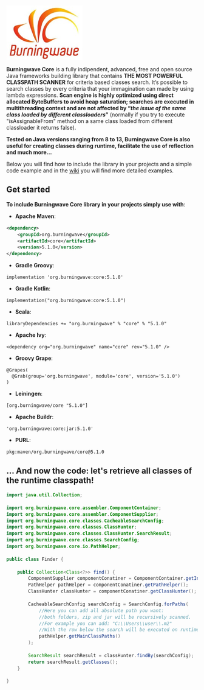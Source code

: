 [![logo](Burningwave-logo.jpg "Burningwave")](https://www.burningwave.org/)

**Burningwave Core** is a fully indipendent, advanced, free and open source Java frameworks building library that contains **THE MOST POWERFUL CLASSPATH SCANNER** for criteria based classes search.
It’s possible to search classes by every criteria that your immagination can made by using lambda expressions. **Scan engine is highly optimized using direct allocated ByteBuffers to avoid heap saturation; searches are executed in multithreading context and are not affected by “_the issue of the same class loaded by different classloaders_”** (normally if you try to execute "isAssignableFrom" method on a same class loaded from different classloader it returns false).

**Tested on Java versions ranging from 8 to 13, Burningwave Core is also useful for creating classes during runtime, facilitate the use of reflection and much more...**

Below you will find how to include the library in your projects and a simple code example and in the [wiki](https://github.com/burningwave/core/wiki) you will find more detailed examples.

## Get started

**To include Burningwave Core library in your projects simply use with**:

* **Apache Maven**:
```xml
<dependency>
    <groupId>org.burningwave</groupId>
    <artifactId>core</artifactId>
    <version>5.1.0</version>
</dependency>
```

* **Gradle Groovy**:
```
implementation 'org.burningwave:core:5.1.0'
```

* **Gradle Kotlin**:
```
implementation("org.burningwave:core:5.1.0")
```

* **Scala**:
```
libraryDependencies += "org.burningwave" % "core" % "5.1.0"
```

* **Apache Ivy**:
```
<dependency org="org.burningwave" name="core" rev="5.1.0" />
```

* **Groovy Grape**:
```
@Grapes(
  @Grab(group='org.burningwave', module='core', version='5.1.0')
)
```

* **Leiningen**:
```
[org.burningwave/core "5.1.0"]
```

* **Apache Buildr**:
```
'org.burningwave:core:jar:5.1.0'
```

* **PURL**:
```
pkg:maven/org.burningwave/core@5.1.0
```

## ... And now the code: let's retrieve all classes of the runtime classpath!
```java
import java.util.Collection;

import org.burningwave.core.assembler.ComponentContainer;
import org.burningwave.core.assembler.ComponentSupplier;
import org.burningwave.core.classes.CacheableSearchConfig;
import org.burningwave.core.classes.ClassHunter;
import org.burningwave.core.classes.ClassHunter.SearchResult;
import org.burningwave.core.classes.SearchConfig;
import org.burningwave.core.io.PathHelper;

public class Finder {

	public Collection<Class<?>> find() {
		ComponentSupplier componentConatiner = ComponentContainer.getInstance();
		PathHelper pathHelper = componentConatiner.getPathHelper();
		ClassHunter classHunter = componentConatiner.getClassHunter();

		CacheableSearchConfig searchConfig = SearchConfig.forPaths(
			//Here you can add all absolute path you want:
			//both folders, zip and jar will be recursively scanned.
			//For example you can add: "C:\\Users\\user\\.m2"
			//With the row below the search will be executed on runtime Classpaths
			pathHelper.getMainClassPaths()
		);

		SearchResult searchResult = classHunter.findBy(searchConfig);
		return searchResult.getClasses();
	}

}
```
